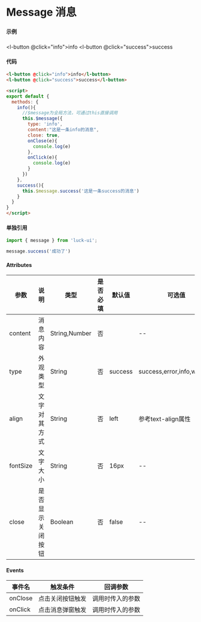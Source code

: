 # Message 消息

### 

#### 示例
###
<l-button @click="info">info</l-button>
<l-button @click="success">success</l-button>

<script>
import message from '../.vuepress/components/message/index.js'
export default {
  methods: {
    info(){
      message({
        type: 'info',
        content:"这是一条info的消息",
        close: true,
        onClose(e){
          console.log(e)
        },
        onClick(e){
          console.log(e)
        }
      })
    },
    success(){
      message.success('这是一条success的消息')
    }
  }
}
</script>

#### 代码
```html
<l-button @click="info">info</l-button>
<l-button @click="success">success</l-button>

<script>
export default {
  methods: {
    info(){
      //$message为全局方法，可通过this直接调用
      this.$message({
        type: 'info',
        content:"这是一条info的消息",
        close: true,
        onClose(e){
          console.log(e)
        },
        onClick(e){
          console.log(e)
        }
      })
    },
    success(){
      this.$message.success('这是一条success的消息')
    }
  }
}
</script>
```

#### 单独引用
```js
import { message } from 'luck-ui';

message.success('成功了')
```

#### Attributes
| 参数 | 说明 | 类型 | 是否必填 | 默认值 | 可选值 |
| ---  | --- | ---  | ---      | ---   | ---   |
| content | 消息内容 | String,Number | 否 |  | -- |
| type | 外观类型 | String | 否 | success | success,error,info,warning |
| align | 文字对其方式 | String | 否 | left | 参考text-align属性 |
| fontSize | 文字大小 | String | 否 | 16px | -- |
| close | 是否显示关闭按钮 | Boolean | 否 | false | -- |


#### Events
| 事件名 | 触发条件 | 回调参数 |
|  ---  | ---  | ---  | 
| onClose | 点击关闭按钮触发 | 调用时传入的参数 |
| onClick | 点击消息弹窗触发 | 调用时传入的参数 |
